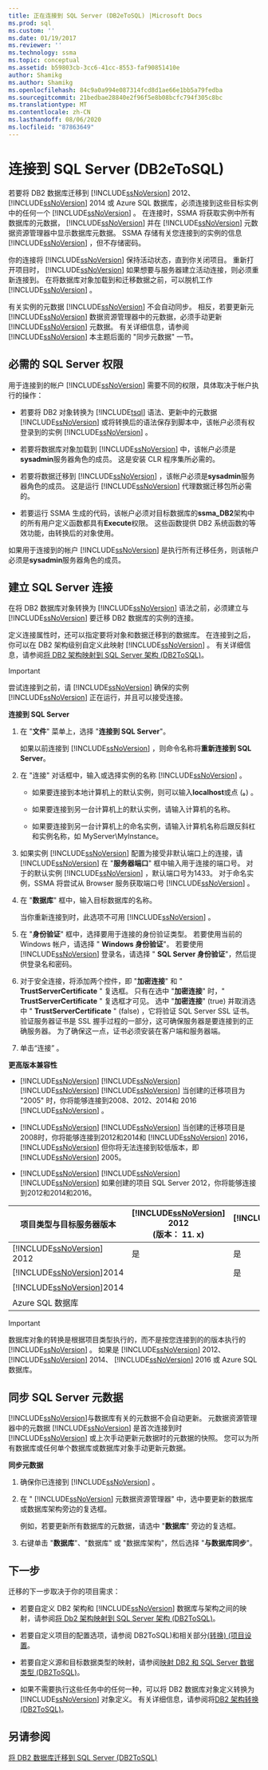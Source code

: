 ```yaml
---
title: 正在连接到 SQL Server (DB2eToSQL) |Microsoft Docs
ms.prod: sql
ms.custom: ''
ms.date: 01/19/2017
ms.reviewer: ''
ms.technology: ssma
ms.topic: conceptual
ms.assetid: b59803cb-3cc6-41cc-8553-faf90851410e
author: Shamikg
ms.author: Shamikg
ms.openlocfilehash: 84c9a0a994e087314fcd8d1ae66e1bb5a79fedba
ms.sourcegitcommit: 21bedbae28840e2f96f5e8b08bcfc794f305c8bc
ms.translationtype: MT
ms.contentlocale: zh-CN
ms.lasthandoff: 08/06/2020
ms.locfileid: "87863649"
---
```

# <a name="connecting-to-sql-server-db2etosql"></a>连接到 SQL Server (DB2eToSQL) 
若要将 DB2 数据库迁移到 [!INCLUDE[ssNoVersion](../../includes/ssnoversion-md.md)] 2012、 [!INCLUDE[ssNoVersion](../../includes/ssnoversion-md.md)] 2014 或 Azure SQL 数据库，必须连接到这些目标实例中的任何一个 [!INCLUDE[ssNoVersion](../../includes/ssnoversion-md.md)] 。 在连接时，SSMA 将获取实例中所有数据库的元数据， [!INCLUDE[ssNoVersion](../../includes/ssnoversion-md.md)] 并在 [!INCLUDE[ssNoVersion](../../includes/ssnoversion-md.md)] 元数据资源管理器中显示数据库元数据。 SSMA 存储有关您连接到的实例的信息 [!INCLUDE[ssNoVersion](../../includes/ssnoversion-md.md)] ，但不存储密码。  
  
你的连接将 [!INCLUDE[ssNoVersion](../../includes/ssnoversion-md.md)] 保持活动状态，直到你关闭项目。 重新打开项目时， [!INCLUDE[ssNoVersion](../../includes/ssnoversion-md.md)] 如果想要与服务器建立活动连接，则必须重新连接到。 在将数据库对象加载到和迁移数据之前，可以脱机工作 [!INCLUDE[ssNoVersion](../../includes/ssnoversion-md.md)] 。  
  
有关实例的元数据 [!INCLUDE[ssNoVersion](../../includes/ssnoversion-md.md)] 不会自动同步。 相反，若要更新元 [!INCLUDE[ssNoVersion](../../includes/ssnoversion-md.md)] 数据资源管理器中的元数据，必须手动更新 [!INCLUDE[ssNoVersion](../../includes/ssnoversion-md.md)] 元数据。 有关详细信息，请参阅 [!INCLUDE[ssNoVersion](../../includes/ssnoversion-md.md)] 本主题后面的 "同步元数据" 一节。  
  
## <a name="required-sql-server-permissions"></a>必需的 SQL Server 权限  
用于连接到的帐户 [!INCLUDE[ssNoVersion](../../includes/ssnoversion-md.md)] 需要不同的权限，具体取决于帐户执行的操作：  
  
-   若要将 DB2 对象转换为 [!INCLUDE[tsql](../../includes/tsql-md.md)] 语法、更新中的元数据 [!INCLUDE[ssNoVersion](../../includes/ssnoversion-md.md)] 或将转换后的语法保存到脚本中，该帐户必须有权登录到的实例 [!INCLUDE[ssNoVersion](../../includes/ssnoversion-md.md)] 。  
  
-   若要将数据库对象加载到 [!INCLUDE[ssNoVersion](../../includes/ssnoversion-md.md)] 中，该帐户必须是**sysadmin**服务器角色的成员。 这是安装 CLR 程序集所必需的。  
  
-   若要将数据迁移到 [!INCLUDE[ssNoVersion](../../includes/ssnoversion-md.md)] ，该帐户必须是**sysadmin**服务器角色的成员。 这是运行 [!INCLUDE[ssNoVersion](../../includes/ssnoversion-md.md)] 代理数据迁移包所必需的。  
  
-   若要运行 SSMA 生成的代码，该帐户必须对目标数据库的**ssma_DB2**架构中的所有用户定义函数都具有**Execute**权限。 这些函数提供 DB2 系统函数的等效功能，由转换后的对象使用。  
  
如果用于连接到的帐户 [!INCLUDE[ssNoVersion](../../includes/ssnoversion-md.md)] 是执行所有迁移任务，则该帐户必须是**sysadmin**服务器角色的成员。  
  
## <a name="establishing-a-sql-server-connection"></a>建立 SQL Server 连接  
在将 DB2 数据库对象转换为 [!INCLUDE[ssNoVersion](../../includes/ssnoversion-md.md)] 语法之前，必须建立与 [!INCLUDE[ssNoVersion](../../includes/ssnoversion-md.md)] 要迁移 DB2 数据库的实例的连接。  
  
定义连接属性时，还可以指定要将对象和数据迁移到的数据库。 在连接到之后，你可以在 DB2 架构级别自定义此映射 [!INCLUDE[ssNoVersion](../../includes/ssnoversion-md.md)] 。 有关详细信息，请参阅[将 DB2 架构映射到 SQL Server 架构 &#40;DB2ToSQL&#41;](../../ssma/db2/mapping-db2-schemas-to-sql-server-schemas-db2tosql.md)。  
  
> [!IMPORTANT]  
> 尝试连接到之前，请 [!INCLUDE[ssNoVersion](../../includes/ssnoversion-md.md)] 确保的实例 [!INCLUDE[ssNoVersion](../../includes/ssnoversion-md.md)] 正在运行，并且可以接受连接。  
  
**连接到 SQL Server**  
  
1.  在 "**文件**" 菜单上，选择 "**连接到 SQL Server**"。  
  
    如果以前连接到 [!INCLUDE[ssNoVersion](../../includes/ssnoversion-md.md)] ，则命令名称将**重新连接到 SQL Server**。  
  
2.  在 "连接" 对话框中，输入或选择实例的名称 [!INCLUDE[ssNoVersion](../../includes/ssnoversion-md.md)] 。  
  
    -   如果要连接到本地计算机上的默认实例，则可以输入**localhost**或点 (**。**) 。  
  
    -   如果要连接到另一台计算机上的默认实例，请输入计算机的名称。  
  
    -   如果要连接到另一台计算机上的命名实例，请输入计算机名称后跟反斜杠和实例名称，如 MyServer\MyInstance。  
  
3.  如果实例 [!INCLUDE[ssNoVersion](../../includes/ssnoversion-md.md)] 配置为接受非默认端口上的连接，请 [!INCLUDE[ssNoVersion](../../includes/ssnoversion-md.md)] 在 "**服务器端口**" 框中输入用于连接的端口号。 对于的默认实例 [!INCLUDE[ssNoVersion](../../includes/ssnoversion-md.md)] ，默认端口号为1433。 对于命名实例，SSMA 将尝试从 Browser 服务获取端口号 [!INCLUDE[ssNoVersion](../../includes/ssnoversion-md.md)] 。  
  
4.  在 "**数据库**" 框中，输入目标数据库的名称。  
  
    当你重新连接到时，此选项不可用 [!INCLUDE[ssNoVersion](../../includes/ssnoversion-md.md)] 。  
  
5.  在 "**身份验证**" 框中，选择要用于连接的身份验证类型。 若要使用当前的 Windows 帐户，请选择 " **Windows 身份验证**"。 若要使用 [!INCLUDE[ssNoVersion](../../includes/ssnoversion-md.md)] 登录名，请选择 " **SQL Server 身份验证**"，然后提供登录名和密码。  
  
6.  对于安全连接，将添加两个控件，即 "**加密连接**" 和 " **TrustServerCertificate** " 复选框。 只有在选中 "**加密连接**" 时，" **TrustServerCertificate** " 复选框才可见。 选中 "**加密连接**" (true) 并取消选中 " **TrustServerCertificate** " (false) ，它将验证 SQL Server SSL 证书。 验证服务器证书是 SSL 握手过程的一部分，这可确保服务器是要连接到的正确服务器。 为了确保这一点，证书必须安装在客户端和服务器端。  
  
7.  单击“连接” 。  
  
**更高版本兼容性**  
  
-   [!INCLUDE[ssNoVersion](../../includes/ssnoversion-md.md)] [!INCLUDE[ssNoVersion](../../includes/ssnoversion-md.md)] [!INCLUDE[ssNoVersion](../../includes/ssnoversion-md.md)] [!INCLUDE[ssNoVersion](../../includes/ssnoversion-md.md)] 当创建的迁移项目为 "2005" 时，你将能够连接到2008、2012、2014和 2016 [!INCLUDE[ssNoVersion](../../includes/ssnoversion-md.md)] 。  
  
-   [!INCLUDE[ssNoVersion](../../includes/ssnoversion-md.md)] [!INCLUDE[ssNoVersion](../../includes/ssnoversion-md.md)] 当创建的迁移项目是2008时，你将能够连接到2012和2014和 [!INCLUDE[ssNoVersion](../../includes/ssnoversion-md.md)] 2016， [!INCLUDE[ssNoVersion](../../includes/ssnoversion-md.md)] 但你将无法连接到较低版本，即 [!INCLUDE[ssNoVersion](../../includes/ssnoversion-md.md)] 2005。  
  
-   [!INCLUDE[ssNoVersion](../../includes/ssnoversion-md.md)] [!INCLUDE[ssNoVersion](../../includes/ssnoversion-md.md)] [!INCLUDE[ssNoVersion](../../includes/ssnoversion-md.md)] 如果创建的项目 SQL Server 2012，你将能够连接到2012和2014和2016。  
  
|项目类型与目标服务器版本|[!INCLUDE[ssNoVersion](../../includes/ssnoversion-md.md)] 2012 <br /> (版本： 11. x) |[!INCLUDE[ssNoVersion](../../includes/ssnoversion-md.md)]2014 <br /> (版本： 12. x) |[!INCLUDE[ssNoVersion](../../includes/ssnoversion-md.md)] 2016 <br /> (版本：十三) |Azure SQL Database|  
|-|-|-|-|-|  
|[!INCLUDE[ssNoVersion](../../includes/ssnoversion-md.md)] 2012|是|是|是||  
|[!INCLUDE[ssNoVersion](../../includes/ssnoversion-md.md)]2014||是|是||  
|[!INCLUDE[ssNoVersion](../../includes/ssnoversion-md.md)]2014|||是||  
|Azure SQL 数据库||||是|  
  
> [!IMPORTANT]  
> 数据库对象的转换是根据项目类型执行的，而不是按您连接到的的版本执行的 [!INCLUDE[ssNoVersion](../../includes/ssnoversion-md.md)] 。 如果是 [!INCLUDE[ssNoVersion](../../includes/ssnoversion-md.md)] 2012、 [!INCLUDE[ssNoVersion](../../includes/ssnoversion-md.md)] 2014、 [!INCLUDE[ssNoVersion](../../includes/ssnoversion-md.md)] 2016 或 Azure SQL 数据库。  
  
## <a name="synchronizing-sql-server-metadata"></a>同步 SQL Server 元数据  
[!INCLUDE[ssNoVersion](../../includes/ssnoversion-md.md)]与数据库有关的元数据不会自动更新。 元数据资源管理器中的元数据 [!INCLUDE[ssNoVersion](../../includes/ssnoversion-md.md)] 是首次连接到时 [!INCLUDE[ssNoVersion](../../includes/ssnoversion-md.md)] 或上次手动更新元数据时的元数据的快照。 您可以为所有数据库或任何单个数据库或数据库对象手动更新元数据。  
  
**同步元数据**  
  
1.  确保你已连接到 [!INCLUDE[ssNoVersion](../../includes/ssnoversion-md.md)] 。  
  
2.  在 " [!INCLUDE[ssNoVersion](../../includes/ssnoversion-md.md)] 元数据资源管理器" 中，选中要更新的数据库或数据库架构旁边的复选框。  
  
    例如，若要更新所有数据库的元数据，请选中 "**数据库**" 旁边的复选框。  
  
3.  右键单击 "**数据库**"、"数据库" 或 "数据库架构"，然后选择 "**与数据库同步**"。  
  
## <a name="next-step"></a>下一步  
迁移的下一步取决于你的项目需求：  
  
-   若要自定义 DB2 架构和 [!INCLUDE[ssNoVersion](../../includes/ssnoversion-md.md)] 数据库与架构之间的映射，请参阅[将 Db2 架构映射到 SQL Server 架构 &#40;DB2ToSQL&#41;](../../ssma/db2/mapping-db2-schemas-to-sql-server-schemas-db2tosql.md)。  
  
-   若要自定义项目的配置选项，请参阅 DB2ToSQL&#41;和相关部分[&#40;转换&#41; &#40;项目设置](../../ssma/db2/project-settings-conversion-db2tosql.md)。  
  
-   若要自定义源和目标数据类型的映射，请参阅[映射 DB2 和 SQL Server 数据类型 &#40;DB2ToSQL&#41;](../../ssma/db2/mapping-db2-and-sql-server-data-types-db2tosql.md)。  
  
-   如果不需要执行这些任务中的任何一种，可以将 DB2 数据库对象定义转换为 [!INCLUDE[ssNoVersion](../../includes/ssnoversion-md.md)] 对象定义。 有关详细信息，请参阅将[DB2 架构转换 &#40;DB2ToSQL&#41;](../../ssma/db2/converting-db2-schemas-db2tosql.md)。  
  
## <a name="see-also"></a>另请参阅  
[将 DB2 数据库迁移到 SQL Server &#40;DB2ToSQL&#41;](../../ssma/db2/migrating-db2-databases-to-sql-server-db2tosql.md)  
  
